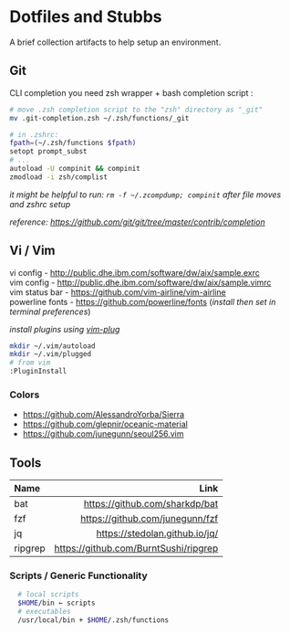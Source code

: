 # Dotfiles and Stubbs

A brief collection artifacts to help setup an environment.

## Git
CLI completion
you need zsh wrapper + bash completion script :
```sh
# move .zsh completion script to the "zsh" directory as "_git"
mv .git-completion.zsh ~/.zsh/functions/_git

# in .zshrc:
fpath=(~/.zsh/functions $fpath)
setopt prompt_subst
# ...
autoload -U compinit && compinit
zmodload -i zsh/complist
```
_it might be helpful to run: `rm -f ~/.zcompdump; compinit` after file moves and zshrc setup_

_reference: https://github.com/git/git/tree/master/contrib/completion_

## Vi / Vim
vi config  - http://public.dhe.ibm.com/software/dw/aix/sample.exrc  
vim config - http://public.dhe.ibm.com/software/dw/aix/sample.vimrc  
vim status bar - https://github.com/vim-airline/vim-airline  
powerline fonts - https://github.com/powerline/fonts (_install then set in terminal preferences_)

_install plugins using [vim-plug](https://github.com/junegunn/vim-plug)_
```sh
mkdir ~/.vim/autoload
mkdir ~/.vim/plugged
# from vim
:PluginInstall
```
### Colors
* https://github.com/AlessandroYorba/Sierra
* https://github.com/glepnir/oceanic-material
* https://github.com/junegunn/seoul256.vim

## Tools

| Name | Link |
| :--- | ---: |
| bat | https://github.com/sharkdp/bat |
| fzf | https://github.com/junegunn/fzf |
| jq | https://stedolan.github.io/jq/ |
| ripgrep | https://github.com/BurntSushi/ripgrep |

### Scripts / Generic Functionality
```sh
  # local scripts
  $HOME/bin ← scripts
  # executables
  /usr/local/bin + $HOME/.zsh/functions
```
